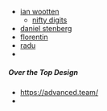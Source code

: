 - [ian wootten](https://www.ianwootten.co.uk/about/)
	- [nifty digits](https://www.niftydigits.com/)
- [daniel stenberg](https://daniel.haxx.se/)
- [florentin](https://ecklf.com/)
- [radu](https://radu-matei.com/)
- 


##### Over the Top Design
- https://advanced.team/
- 